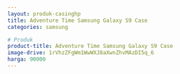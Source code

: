 ```yaml
---
layout: produk-casinghp
title: Adventure Time Samsung Galaxy S9 Case
categories: samsung

# Produk
product-title: Adventure Time Samsung Galaxy S9 Case
image-drive: 1rVhzZFgWm1WwWXJ8aXwnZhvMAzDI5q_6
harga: 90000
---
```

